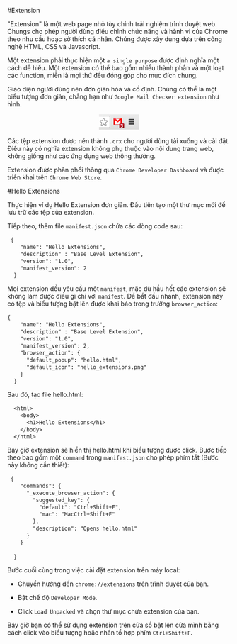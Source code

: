 #Extension

"Extension" là một web page nhỏ tùy chỉnh trải nghiệm trình duyệt web. Chungs cho phép người dùng điều chỉnh chức năng và hành vi của Chrome theo nhu cầu hoạc sở thích cá nhân. Chúng được xây dụng dựa trên công nghệ HTML, CSS và Javascript.

Một extension phải thực hiện một `a single purpose` được định nghĩa một cách dễ hiểu. Một extension có thể bao gồm nhiều thành phần và một loạt các function, miễn là mọi thứ đều đóng góp cho mục đích chung.

Giao diện người dùng nên đơn giản hóa và cố định. Chúng có thể là một biểu tượng đơn giản, chẳng hạn như `Google Mail Checker extension` như hình.

<p align= "center"><img src="/images/gmail-small.png"></p>

Các tệp extension được nén thành `.crx` cho người dùng tải xuống và cài đặt. Điều này có nghĩa extension không phụ thuộc vào nội dung trang web, không giống như các ứng dụng web thông thường.

Extension được phân phối thông qua `Chrome Developer Dashboard` và được triển khai trên `Chrome Web Store`. 

#Hello Extensions

Thực hiện ví dụ Hello Extension đơn giản. Đầu tiên tạo một thư mục mới để lưu trữ các tệp của extension.

Tiếp theo, thêm file `manifest.json` chứa các dòng code sau:

```
 {
    "name": "Hello Extensions",
    "description" : "Base Level Extension",
    "version": "1.0",
    "manifest_version": 2
  }
```

Mọi extension đều yêu cầu một `manifest`, mặc dù hầu hết các extension sẽ không làm được điều gì chỉ với `manifest`. Để bắt đầu nhanh, extension này có tệp và biểu tượng bật lên được khai báo trong trường `browser_action`:

```
{
    "name": "Hello Extensions",
    "description" : "Base Level Extension",
    "version": "1.0",
    "manifest_version": 2,
    "browser_action": {
      "default_popup": "hello.html",
      "default_icon": "hello_extensions.png"
    }
  }
```

Sau đó, tạo file hello.html: 

```
  <html>
    <body>
      <h1>Hello Extensions</h1>
    </body>
  </html>
```
Bây giờ extension sẽ hiển thị hello.html khi biểu tượng được click. Bước tiếp theo bao gồm một `command` trong `manifest.json` cho phép phím tắt (Bước này không cần thiết):

```
 {
    "commands": {
      "_execute_browser_action": {
        "suggested_key": {
          "default": "Ctrl+Shift+F",
          "mac": "MacCtrl+Shift+F"
        },
        "description": "Opens hello.html"
      }
    }
  
  }
```

Bước cuối cùng trong việc cài đặt extension trên máy local:

- Chuyển hướng đến `chrome://extensions` trên trình duyệt của bạn.

- Bật chế độ `Developer Mode`.
 
- Click `Load Unpacked` và chọn thư mục chứa extension của bạn.

Bây giờ bạn có thể sử dụng extension trên cửa sổ bật lên cửa mình bằng cách click vào biểu tượng hoặc nhấn tổ hợp phím `Ctrl+Shift+F`.
